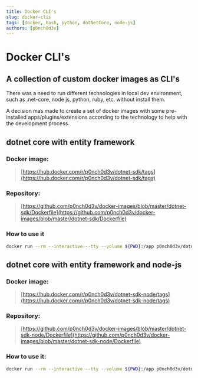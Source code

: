 ```yaml
---
title: Docker CLI's
slug: docker-clis
tags: [docker, bash, python, dotNetCore, node-js]
authors: [p0nch0d3v]
---
```

# Docker CLI's
## A collection of custom docker images as CLI's

There was a need to run different technologies in local dev environment, such as .net-core, node js, python, ruby, etc. without install them.

A decision mas made to create a set of docker images with some pre-installed apps/plugins/extensions according to the technology to help with the development process.

<!--truncate-->

## dotnet core with entity framework
### Docker image:
> [https://hub.docker.com/r/p0nch0d3v/dotnet-sdk/tags](https://hub.docker.com/r/p0nch0d3v/dotnet-sdk/tags)
### Repository:
> [https://github.com/p0nch0d3v/docker-images/blob/master/dotnet-sdk/Dockerfile](https://github.com/p0nch0d3v/docker-images/blob/master/dotnet-sdk/Dockerfile)
### How to use it
```bash
docker run --rm --interactive --tty --volume ${PWD}:/app p0nch0d3v/dotnet-sdk bash
```

## dotnet core with entity framework and node-js
### Docker image:
> [https://hub.docker.com/r/p0nch0d3v/dotnet-sdk-node/tags](https://hub.docker.com/r/p0nch0d3v/dotnet-sdk-node/tags)
### Repository:
> [https://github.com/p0nch0d3v/docker-images/blob/master/dotnet-sdk-node/Dockerfile](https://github.com/p0nch0d3v/docker-images/blob/master/dotnet-sdk-node/Dockerfile)
### How to use it:
```bash
docker run --rm --interactive --tty --volume ${PWD}:/app p0nch0d3v/dotnet-sdk-node bash
```
